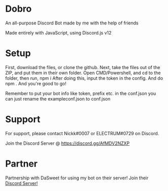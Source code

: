 # Dobro

An all-purpose Discord Bot made by me with the help of friends

Made entirely with JavaScript, using Discord.js v12

# Setup

First, download the files, or clone the github.
Next, take the files out of the ZIP, and put them in their own folder.
Open CMD/Powershell, and cd to the folder, then run, npm i
After doing this, input the token in the config. And do npm .
And you're good to go!

Remember to put your bot info like token, prefix etc. in the conf.json
you can just rename the exampleconf.json to conf.json

# Support

For support, please contact Nickk#0007 or ELECTRUM#0729 on Discord.

Join the Discord Server @ https://discord.gg/AfMDV2NZXP

# Partner

Partnership with DaSweet for using my bot on their server!
Join their [Discord Server!](https://discord.gg/4evHSPqapC)

